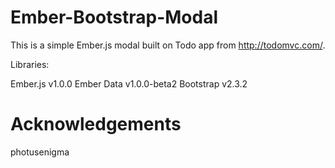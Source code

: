 Ember-Bootstrap-Modal
=====================

This is a simple Ember.js modal built on Todo app from http://todomvc.com/.

Libraries: 

Ember.js v1.0.0
Ember Data v1.0.0-beta2
Bootstrap v2.3.2

Acknowledgements
=====================
photusenigma 

